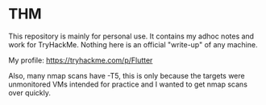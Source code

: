 # THM
This repository is mainly for personal use. It contains my adhoc notes and work for TryHackMe. Nothing here is an official "write-up" of any machine. 

My profile: https://tryhackme.com/p/Flutter

Also, many nmap scans have -T5, this is only because the targets were unmonitored VMs intended for practice and I wanted to get nmap scans over quickly.
